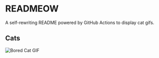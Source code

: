 # READMEOW

A self-rewriting README powered by GitHub Actions to display cat gifs.

## Cats

![Bored Cat GIF](https://media2.giphy.com/media/mlvseq9yvZhba/200.gif?cid=9acd02dadvo63963qncdmr3qo5qau3f6gbzc8g07ap3mnlt5&ep=v1_gifs_search&rid=200.gif&ct=g)
